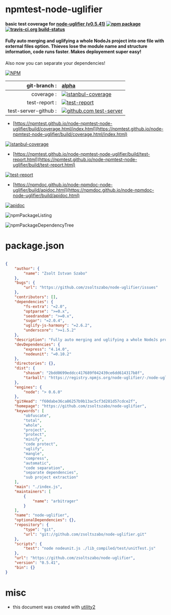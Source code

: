 # npmtest-node-uglifier

#### basic test coverage for  [node-uglifier (v0.5.41)](https://github.com/zsoltszabo/node-uglifier)  [![npm package](https://img.shields.io/npm/v/npmtest-node-uglifier.svg?style=flat-square)](https://www.npmjs.org/package/npmtest-node-uglifier) [![travis-ci.org build-status](https://api.travis-ci.org/npmtest/node-npmtest-node-uglifier.svg)](https://travis-ci.org/npmtest/node-npmtest-node-uglifier)

#### Fully auto merging and uglifying a whole NodeJs project into one file with external files option. Thieves lose the module name and structure information, code runs faster. Makes deployement super easy!
Also now you can separate your dependencies!

[![NPM](https://nodei.co/npm/node-uglifier.png?downloads=true&downloadRank=true&stars=true)](https://www.npmjs.com/package/node-uglifier)

| git-branch : | [alpha](https://github.com/npmtest/node-npmtest-node-uglifier/tree/alpha)|
|--:|:--|
| coverage : | [![istanbul-coverage](https://npmtest.github.io/node-npmtest-node-uglifier/build/coverage.badge.svg)](https://npmtest.github.io/node-npmtest-node-uglifier/build/coverage.html/index.html)|
| test-report : | [![test-report](https://npmtest.github.io/node-npmtest-node-uglifier/build/test-report.badge.svg)](https://npmtest.github.io/node-npmtest-node-uglifier/build/test-report.html)|
| test-server-github : | [![github.com test-server](https://npmtest.github.io/node-npmtest-node-uglifier/GitHub-Mark-32px.png)](https://npmtest.github.io/node-npmtest-node-uglifier/build/app/index.html) | | build-artifacts : | [![build-artifacts](https://npmtest.github.io/node-npmtest-node-uglifier/glyphicons_144_folder_open.png)](https://github.com/npmtest/node-npmtest-node-uglifier/tree/gh-pages/build)|

- [https://npmtest.github.io/node-npmtest-node-uglifier/build/coverage.html/index.html](https://npmtest.github.io/node-npmtest-node-uglifier/build/coverage.html/index.html)

[![istanbul-coverage](https://npmtest.github.io/node-npmtest-node-uglifier/build/screenCapture.buildCi.browser.%252Ftmp%252Fbuild%252Fcoverage.lib.html.png)](https://npmtest.github.io/node-npmtest-node-uglifier/build/coverage.html/index.html)

- [https://npmtest.github.io/node-npmtest-node-uglifier/build/test-report.html](https://npmtest.github.io/node-npmtest-node-uglifier/build/test-report.html)

[![test-report](https://npmtest.github.io/node-npmtest-node-uglifier/build/screenCapture.buildCi.browser.%252Ftmp%252Fbuild%252Ftest-report.html.png)](https://npmtest.github.io/node-npmtest-node-uglifier/build/test-report.html)

- [https://npmdoc.github.io/node-npmdoc-node-uglifier/build/apidoc.html](https://npmdoc.github.io/node-npmdoc-node-uglifier/build/apidoc.html)

[![apidoc](https://npmdoc.github.io/node-npmdoc-node-uglifier/build/screenCapture.buildCi.browser.%252Ftmp%252Fbuild%252Fapidoc.html.png)](https://npmdoc.github.io/node-npmdoc-node-uglifier/build/apidoc.html)

![npmPackageListing](https://npmtest.github.io/node-npmtest-node-uglifier/build/screenCapture.npmPackageListing.svg)

![npmPackageDependencyTree](https://npmtest.github.io/node-npmtest-node-uglifier/build/screenCapture.npmPackageDependencyTree.svg)



# package.json

```json

{
    "author": {
        "name": "Zsolt Istvan Szabo"
    },
    "bugs": {
        "url": "https://github.com/zsoltszabo/node-uglifier/issues"
    },
    "contributors": [],
    "dependencies": {
        "fs-extra": "=2.0",
        "optparse": ">=0.x",
        "seedrandom": ">=0.x",
        "sugar": "=2.0.4",
        "uglify-js-harmony": "=2.6.2",
        "underscore": ">=1.5.2"
    },
    "description": "Fully auto merging and uglifying a whole NodeJs project into one file with external files option. Thieves lose the module name and structure information, code runs faster. Makes deployement super easy!\nAlso now you can separate your dependencies!",
    "devDependencies": {
        "express": "4.14.0",
        "nodeunit": "=0.10.2"
    },
    "directories": {},
    "dist": {
        "shasum": "2bdd0699eddcc417689f042439ce6dd614317b8f",
        "tarball": "https://registry.npmjs.org/node-uglifier/-/node-uglifier-0.5.41.tgz"
    },
    "engines": {
        "node": "> 0.6.0"
    },
    "gitHead": "f60dabe36ca86257b9b13ac5cf3d281d57cdce2f",
    "homepage": "https://github.com/zsoltszabo/node-uglifier",
    "keywords": [
        "obfuscate",
        "total",
        "whole",
        "project",
        "protect",
        "minify",
        "code protect",
        "uglify",
        "mangle",
        "compress",
        "automatic",
        "code separation",
        "separate dependencies",
        "sub project extraction"
    ],
    "main": "./index.js",
    "maintainers": [
        {
            "name": "arbitrager"
        }
    ],
    "name": "node-uglifier",
    "optionalDependencies": {},
    "repository": {
        "type": "git",
        "url": "git://github.com/zsoltszabo/node-uglifier.git"
    },
    "scripts": {
        "test": "node nodeunit.js ./lib_compiled/test/unitTest.js"
    },
    "url": "https://github.com/zsoltszabo/node-uglifier",
    "version": "0.5.41",
    "bin": {}
}
```



# misc
- this document was created with [utility2](https://github.com/kaizhu256/node-utility2)
